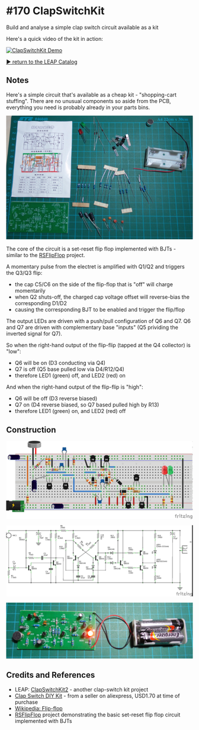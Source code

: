 # #170 ClapSwitchKit

Build and analyse a simple clap switch circuit available as a kit

Here's a quick video of the kit in action:

[![ClapSwitchKit Demo](http://img.youtube.com/vi/sou727DP5S4/0.jpg)](http://www.youtube.com/watch?v=sou727DP5S4)


[:arrow_forward: return to the LEAP Catalog](http://leap.tardate.com)

## Notes

Here's a simple circuit that's available as a cheap kit - "shopping-cart stuffing".
There are no unusual components so aside from the PCB, everything you need is probably already in your parts bins.

![Parts](./assets/ClapSwitchKit_parts.jpg?raw=true)

The core of the circuit is a set-reset flip flop implemented with BJTs - similar to the [RSFlipFlop](../RSFlipFlop) project.

A momentary pulse from the electret is amplified with Q1/Q2 and triggers the Q3/Q3 flip:
* the cap C5/C6 on the side of the flip-flop that is "off" will charge momentarily
* when Q2 shuts-off, the charged cap voltage offset will reverse-bias the corresponding D1/D2
* causing the corresponding BJT to be enabled and trigger the flip/flop

The output LEDs are driven with a push/pull configuration of Q6 and Q7.
Q6 and Q7 are driven with complementary base "inputs" (Q5 prividing the inverted signal for Q7).

So when the right-hand output of the flip-flip (tapped at the Q4 collector) is "low":
* Q6 will be on (D3 conducting via Q4)
* Q7 is off (Q5 base pulled low via D4/R12/Q4)
* therefore LED1 (green) off, and LED2 (red) on

And when the right-hand output of the flip-flip is "high":
* Q6 will be off (D3 reverse biased)
* Q7 on (D4 reverse biased, so Q7 based pulled high by R13)
* therefore LED1 (green) on, and LED2 (red) off

## Construction

![Breadboard](./assets/ClapSwitchKit_bb.jpg?raw=true)

![The Schematic](./assets/ClapSwitchKit_schematic.jpg?raw=true)

![The Build](./assets/ClapSwitchKit_build.jpg?raw=true)

## Credits and References
* LEAP: [ClapSwitchKit2](../ClapSwitchKit2) - another clap-switch kit project
* [Clap Switch DIY Kit](http://www.aliexpress.com/item/Brand-New-Clap-Switch-Suite-Electronic-Production-DIY-Kits-Red-Green-LED-Display-Circuit/32416781115.html) - from a seller on aliexpress, USD1.70 at time of purchase
* [Wikipedia: Flip-flop](http://en.wikipedia.org/wiki/Flip-flop_%28electronics%29)
* [RSFlipFlop](../RSFlipFlop) project demonstrating the basic set-reset flip flop circuit implemented with BJTs
